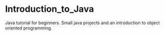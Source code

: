 # Introduction_to_Java
Java tutorial for beginners. Small java projects and an introduction to object oriented programming.
